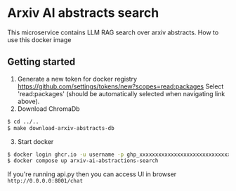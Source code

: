 # Arxiv AI abstracts search

This microservice contains LLM RAG search over arxiv abstracts.
How to use this docker image

## Getting started

1) Generate a new token for docker registry
https://github.com/settings/tokens/new?scopes=read:packages
Select 'read:packages' (should be automatically selected when navigating link above).
2) Download ChromaDb
```bash
$ cd ../..
$ make download-arxiv-abstracts-db 
```
3) Start docker
```bash
$ docker login ghcr.io -u username -p ghp_xxxxxxxxxxxxxxxxxxxxxxxxxxxxxxxxxx
$ docker compose up arxiv-ai-abstractions-search
```

If you're running api.py then you can access UI in browser `http://0.0.0.0:8001/chat`